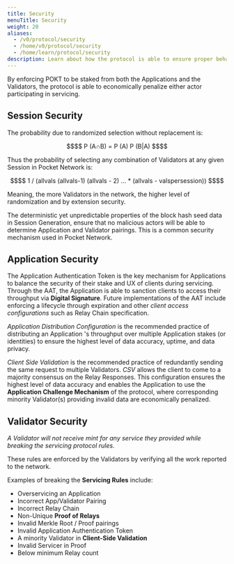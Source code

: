 ```yaml
---
title: Security
menuTitle: Security
weight: 20
aliases:
  - /v0/protocol/security
  - /home/v0/protocol/security
  - /home/learn/protocol/security
description: Learn about how the protocol is able to ensure proper behavior in both nodes and applications.
---
```



By enforcing POKT to be staked from both the Applications and the Validators, the protocol is able to economically penalize either actor participating in servicing.

## Session Security

The probability due to randomized selection without replacement is:

```math
$$
P (A∩B) = P (A) P (B|A)
$$
```

Thus the probability of selecting any combination of Validators at any given Session in Pocket Network is:

```math
$$
1 / (allvals  (allvals-1)  (allvals - 2) ... * (allvals - valspersession))
$$
```

Meaning, the more Validators in the network, the higher level of randomization and by extension security.

The deterministic yet unpredictable properties of the block hash seed data in Session Generation, ensure that no malicious actors will be able to determine Application and Validator pairings. This is a common security mechanism used in Pocket Network.

## Application Security

The Application Authentication Token is the key mechanism for Applications to balance the security of their stake and UX of clients during servicing. Through the AAT, the Application is able to sanction clients to access their throughput via **Digital Signature**. Future implementations of the AAT include enforcing a lifecycle through expiration and other _client access configurations_ such as Relay Chain specification.

_Application Distribution Configuration_ is the recommended practice of distributing an Application 's throughput over multiple Application stakes (or identities) to ensure the highest level of data accuracy, uptime, and data privacy.

_Client Side Validation_ is the recommended practice of redundantly sending the same request to multiple Validators. _CSV_ allows the client to come to a majority consensus on the Relay Responses. This configuration ensures the highest level of data accuracy and enables the Application to use the **Application Challenge Mechanism** of the protocol, where corresponding minority Validator(s) providing invalid data are economically penalized.

## Validator Security

_A Validator will not receive mint for any service they provided while breaking the servicing protocol rules._

These rules are enforced by the Validators by verifying all the work reported to the network.

Examples of breaking the **Servicing Rules** include:

* Overservicing an Application
* Incorrect App/Validator Pairing
* Incorrect Relay Chain
* Non-Unique **Proof of Relays**
* Invalid Merkle Root / Proof pairings
* Invalid Application Authentication Token
* A minority Validator in **Client-Side Validation**
* Invalid Servicer in Proof
* Below minimum Relay count

